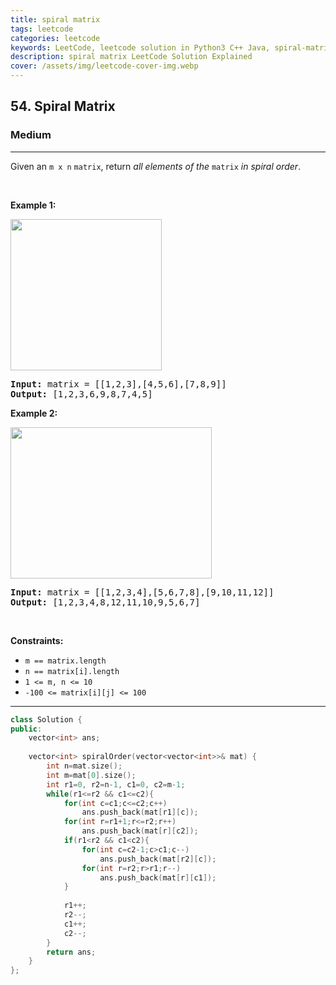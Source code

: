 ```yaml
---
title: spiral matrix
tags: leetcode
categories: leetcode
keywords: LeetCode, leetcode solution in Python3 C++ Java, spiral-matrix solution
description: spiral matrix LeetCode Solution Explained
cover: /assets/img/leetcode-cover-img.webp
---
```



<h2>54. Spiral Matrix</h2><h3>Medium</h3><hr><div><p>Given an <code>m x n</code> <code>matrix</code>, return <em>all elements of the</em> <code>matrix</code> <em>in spiral order</em>.</p>

<p>&nbsp;</p>
<p><strong>Example 1:</strong></p>
<img alt="" src="https://assets.leetcode.com/uploads/2020/11/13/spiral1.jpg" style="width: 242px; height: 242px;">
<pre><strong>Input:</strong> matrix = [[1,2,3],[4,5,6],[7,8,9]]
<strong>Output:</strong> [1,2,3,6,9,8,7,4,5]
</pre>

<p><strong>Example 2:</strong></p>
<img alt="" src="https://assets.leetcode.com/uploads/2020/11/13/spiral.jpg" style="width: 322px; height: 242px;">
<pre><strong>Input:</strong> matrix = [[1,2,3,4],[5,6,7,8],[9,10,11,12]]
<strong>Output:</strong> [1,2,3,4,8,12,11,10,9,5,6,7]
</pre>

<p>&nbsp;</p>
<p><strong>Constraints:</strong></p>

<ul>
	<li><code>m == matrix.length</code></li>
	<li><code>n == matrix[i].length</code></li>
	<li><code>1 &lt;= m, n &lt;= 10</code></li>
	<li><code>-100 &lt;= matrix[i][j] &lt;= 100</code></li>
</ul>
</div>

---




```cpp
class Solution {
public:
    vector<int> ans;
    
    vector<int> spiralOrder(vector<vector<int>>& mat) {
        int n=mat.size();
        int m=mat[0].size();
        int r1=0, r2=n-1, c1=0, c2=m-1;
        while(r1<=r2 && c1<=c2){
            for(int c=c1;c<=c2;c++)
                ans.push_back(mat[r1][c]);
            for(int r=r1+1;r<=r2;r++)
                ans.push_back(mat[r][c2]);
            if(r1<r2 && c1<c2){
                for(int c=c2-1;c>c1;c--)
                    ans.push_back(mat[r2][c]);
                for(int r=r2;r>r1;r--)
                    ans.push_back(mat[r][c1]);
            }
            
            r1++;
            r2--;
            c1++;
            c2--;
        }
        return ans;
    }
};
```

